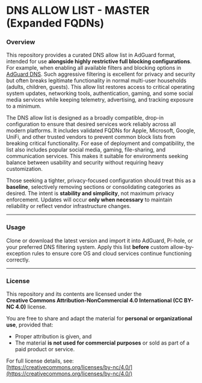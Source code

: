 # DNS ALLOW LIST - MASTER (Expanded FQDNs)

### Overview

This repository provides a curated DNS allow list in AdGuard format, intended for use **alongside highly restrictive full blocking configurations**. For example, when enabling all available filters and blocking options in [AdGuard DNS](https://adguard-dns.io). Such aggressive filtering is excellent for privacy and security but often breaks legitimate functionality in normal multi-user households (adults, children, guests). This allow list restores access to critical operating system updates, networking tools, authentication, gaming, and some social media services while keeping telemetry, advertising, and tracking exposure to a minimum.

The DNS allow list is designed as a broadly compatible, drop-in configuration to ensure that desired services work reliably across all modern platforms. It includes validated FQDNs for Apple, Microsoft, Google, UniFi, and other trusted vendors to prevent common block lists from breaking critical functionality. For ease of deployment and compatibility, the list also includes popular social media, gaming, file-sharing, and communication services. This makes it suitable for environments seeking balance between usability and security without requiring heavy customization.

Those seeking a tighter, privacy-focused configuration should treat this as a **baseline**, selectively removing sections or consolidating categories as desired. The intent is **stability and simplicity**, not maximum privacy enforcement. Updates will occur **only when necessary** to maintain reliability or reflect vendor infrastructure changes.

---

### Usage

Clone or download the latest version and import it into AdGuard, Pi-hole, or your preferred DNS filtering system. Apply this list **before** custom allow-by-exception rules to ensure core OS and cloud services continue functioning correctly.

---

### License

This repository and its contents are licensed under the  
**Creative Commons Attribution-NonCommercial 4.0 International (CC BY-NC 4.0)** license.

You are free to share and adapt the material for **personal or organizational use**, provided that:
- Proper attribution is given, and  
- The material **is not used for commercial purposes** or sold as part of a paid product or service.  

For full license details, see:  
[https://creativecommons.org/licenses/by-nc/4.0/](https://creativecommons.org/licenses/by-nc/4.0/)
